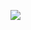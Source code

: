  [![](https://visitcount.itsvg.in/api?id=BhavdeepSinghNijhawan&icon=0&color=0)](https://visitcount.itsvg.in)
